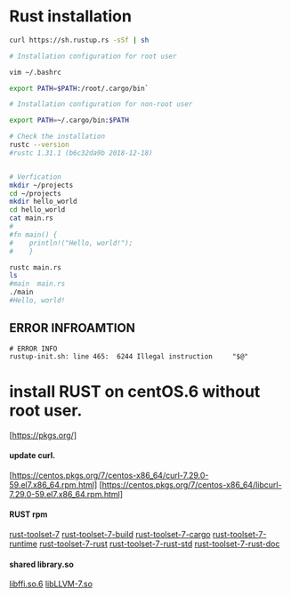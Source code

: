 # Rust installation
```bash
curl https://sh.rustup.rs -sSf | sh

# Installation configuration for root user 

vim ~/.bashrc

export PATH=$PATH:/root/.cargo/bin`

# Installation configuration for non-root user 

export PATH=~/.cargo/bin:$PATH

# Check the installation
rustc --version
#rustc 1.31.1 (b6c32da9b 2018-12-18)


# Verfication
mkdir ~/projects
cd ~/projects
mkdir hello_world
cd hello_world 
cat main.rs    
#
#fn main() {
#    println!("Hello, world!");
#    }

rustc main.rs 
ls
#main  main.rs
./main 
#Hello, world!

```


## ERROR INFROAMTION
```
# ERROR INFO
rustup-init.sh: line 465:  6244 Illegal instruction     "$@"

```




# install RUST on centOS.6 without root user.

[https://pkgs.org/]
#### update curl.
[https://centos.pkgs.org/7/centos-x86_64/curl-7.29.0-59.el7.x86_64.rpm.html]
[https://centos.pkgs.org/7/centos-x86_64/libcurl-7.29.0-59.el7.x86_64.rpm.html]

#### RUST rpm
[rust-toolset-7](https://centos.pkgs.org/7/centos-sclo-rh-x86_64/rust-toolset-7-1.26.2-1.el7.x86_64.rpm.html)
[rust-toolset-7-build](https://centos.pkgs.org/7/centos-sclo-rh-x86_64/rust-toolset-7-build-1.26.2-1.el7.x86_64.rpm.html)
[rust-toolset-7-cargo](https://centos.pkgs.org/7/centos-sclo-rh-x86_64/rust-toolset-7-cargo-1.26.0-3.el7.x86_64.rpm.html)
[rust-toolset-7-runtime](https://centos.pkgs.org/7/centos-sclo-rh-x86_64/rust-toolset-7-runtime-1.26.2-1.el7.x86_64.rpm.html)
[rust-toolset-7-rust](https://centos.pkgs.org/7/centos-sclo-rh-x86_64/rust-toolset-7-rust-1.26.2-3.el7.x86_64.rpm.html)
[rust-toolset-7-rust-std](https://centos.pkgs.org/7/centos-sclo-rh-x86_64/rust-toolset-7-rust-std-static-1.26.2-3.el7.x86_64.rpm.html)
[rust-toolset-7-rust-doc](https://centos.pkgs.org/7/centos-sclo-rh-x86_64/rust-toolset-7-rust-doc-1.26.2-3.el7.x86_64.rpm.html)

#### shared library.so
[libffi.so.6](https://centos.pkgs.org/7/centos-x86_64/libffi-3.0.13-19.el7.x86_64.rpm.html)
[libLLVM-7.so](http://mirror.centos.org/centos/7/sclo/x86_64/rh/Packages/l/llvm-toolset-7.0-llvm-libs-7.0.1-4.el7.x86_64.rpm)

